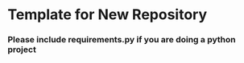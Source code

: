 # Template for New Repository

### Please include requirements.py if you are doing a python project
